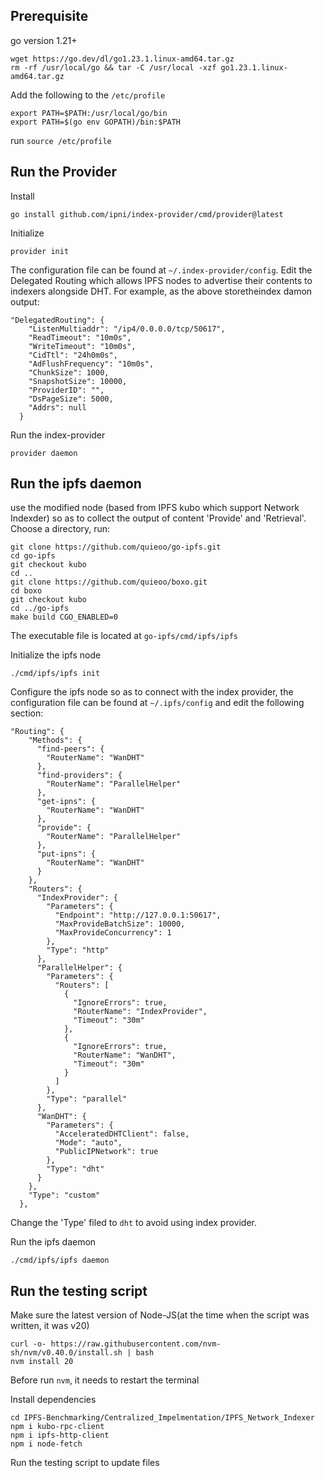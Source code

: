 ## Prerequisite
go version 1.21+
```
wget https://go.dev/dl/go1.23.1.linux-amd64.tar.gz
rm -rf /usr/local/go && tar -C /usr/local -xzf go1.23.1.linux-amd64.tar.gz
```
Add the following to the `/etc/profile`
```
export PATH=$PATH:/usr/local/go/bin
export PATH=$(go env GOPATH)/bin:$PATH
```
run `source /etc/profile`

## Run the Provider

Install
```
go install github.com/ipni/index-provider/cmd/provider@latest
```
Initialize
```
provider init
```

The configuration file can be found at `~/.index-provider/config`.
Edit the Delegated Routing which allows IPFS nodes to advertise their contents to indexers alongside DHT. For example, as the above storetheindex damon output: 
```
"DelegatedRouting": {
    "ListenMultiaddr": "/ip4/0.0.0.0/tcp/50617",
    "ReadTimeout": "10m0s",
    "WriteTimeout": "10m0s",
    "CidTtl": "24h0m0s",
    "AdFlushFrequency": "10m0s",
    "ChunkSize": 1000,
    "SnapshotSize": 10000,
    "ProviderID": "",
    "DsPageSize": 5000,
    "Addrs": null
  }
```

Run the index-provider
```
provider daemon
```

## Run the ipfs daemon

use the modified node (based from IPFS kubo which support Network Indexder) so as to collect the output of content 'Provide' and 'Retrieval'. Choose a directory, run: 
```
git clone https://github.com/quieoo/go-ipfs.git
cd go-ipfs
git checkout kubo
cd ..
git clone https://github.com/quieoo/boxo.git
cd boxo
git checkout kubo
cd ../go-ipfs
make build CGO_ENABLED=0
```
The executable file is located at `go-ipfs/cmd/ipfs/ipfs`

Initialize the ipfs node
```
./cmd/ipfs/ipfs init
```

Configure the ipfs node so as to connect with the index provider, the configuration file can be found at `~/.ipfs/config` and edit the following section:
```
"Routing": {
    "Methods": {
      "find-peers": {
        "RouterName": "WanDHT"
      },
      "find-providers": {
        "RouterName": "ParallelHelper"
      },
      "get-ipns": {
        "RouterName": "WanDHT"
      },
      "provide": {
        "RouterName": "ParallelHelper"
      },
      "put-ipns": {
        "RouterName": "WanDHT"
      }
    },
    "Routers": {
      "IndexProvider": {
        "Parameters": {
          "Endpoint": "http://127.0.0.1:50617",
          "MaxProvideBatchSize": 10000,
          "MaxProvideConcurrency": 1
        },
        "Type": "http"
      },
      "ParallelHelper": {
        "Parameters": {
          "Routers": [
            {
              "IgnoreErrors": true,
              "RouterName": "IndexProvider",
              "Timeout": "30m"
            },
            {
              "IgnoreErrors": true,
              "RouterName": "WanDHT",
              "Timeout": "30m"
            }
          ]
        },
        "Type": "parallel"
      },
      "WanDHT": {
        "Parameters": {
          "AcceleratedDHTClient": false,
          "Mode": "auto",
          "PublicIPNetwork": true
        },
        "Type": "dht"
      }
    },
    "Type": "custom"
  },
```

Change the 'Type' filed to `dht` to avoid using index provider.

Run the ipfs daemon
```
./cmd/ipfs/ipfs daemon
```

## Run the testing script

Make sure the latest version of Node-JS(at the time when the script was written, it was v20)
```
curl -o- https://raw.githubusercontent.com/nvm-sh/nvm/v0.40.0/install.sh | bash
nvm install 20
```
Before run `nvm`, it needs to restart the terminal

Install dependencies
```
cd IPFS-Benchmarking/Centralized_Impelmentation/IPFS_Network_Indexer
npm i kubo-rpc-client
npm i ipfs-http-client
npm i node-fetch

```
Run the testing script to update files
```

```